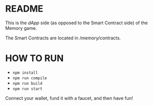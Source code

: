 # README

This is the *dApp* side (as opposed to the Smart Contract side) of the Memory game.

The Smart Contracts are located in <top-level>/memory/contracts.

# HOW TO RUN

* `npm install`
* `npm run compile`
* `npm run build`
* `npm run start`

Connect your wallet, fund it with a faucet, and then have fun!
